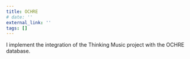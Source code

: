 ```yaml
---
title: OCHRE
# date: ''
external_link: ''
tags: []
---
```


I implement the integration of the Thinking Music project with the OCHRE database.

<!--more-->
